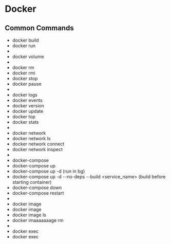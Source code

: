 # Docker

## Common Commands

- docker build
- docker run
- 
- docker volume
- 
- docker rm
- docker rmi
- docker stop
- docker pause
- 
- docker logs
- docker events
- docker version
- docker update
- docker top
- docker stats
-
- docker network
- docker network ls
- docker network connect <net nme>
- docker network inspect <net nme>
- 
- docker-compose
- docker-compose up
- docker-compose up -d (run in bg)
- docker-compose up -d --no-deps --build <service_name> (build before starting container)
- docker-compose down
- docker-compose restart
- 
- docker image
- docker image
- docker image ls
- docker imaaaaaaage rm
- 
- docker exec
- docker exec <machine> <command>
